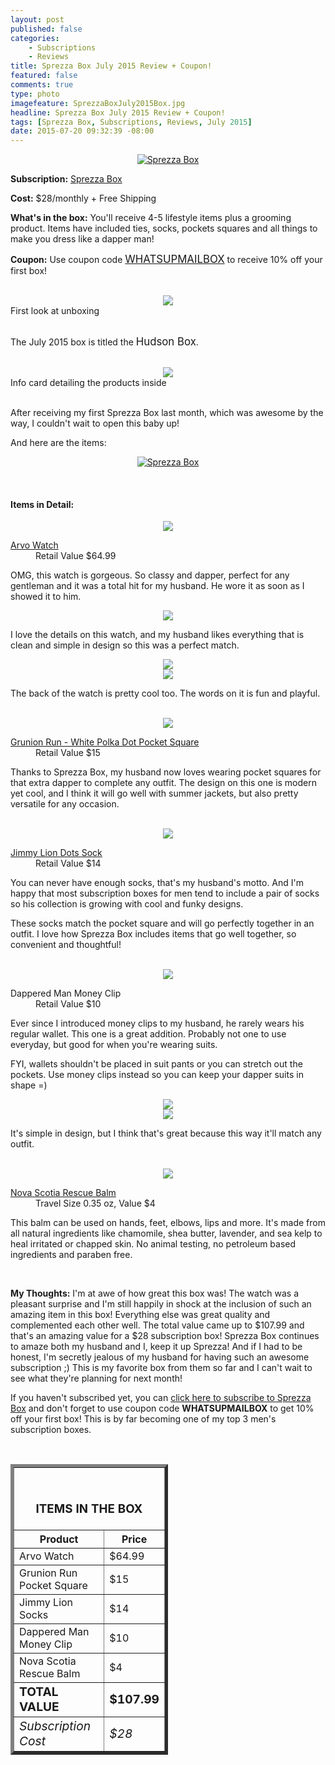 ```yaml
---
layout: post
published: false
categories: 
    - Subscriptions
    - Reviews
title: Sprezza Box July 2015 Review + Coupon!
featured: false
comments: true
type: photo
imagefeature: SprezzaBoxJuly2015Box.jpg
headline: Sprezza Box July 2015 Review + Coupon!
tags: [Sprezza Box, Subscriptions, Reviews, July 2015]
date: 2015-07-20 09:32:39 -08:00
---
```


<center><a href="https://www.ruelala.com/invite/whatsupmailbox" target="_blank">
<img src="/images/SprezzaBoxJuly2015Box.jpg" border="0" style="border:none;max-width:100%;" alt="Sprezza Box" />
</a></center>
<p><b>Subscription:</b> <a href="http://www.sprezzabox.com?rfsn=103516.e98b8" target="_blank">Sprezza Box</a></p>
<p><b>Cost:</b> $28/monthly + Free Shipping</p>
<p><b>What's in the box:</b> You'll receive 4-5 lifestyle items plus a grooming product. Items have included ties, socks, pockets squares and all things to make you dress like a dapper man!</p>
<p><b>Coupon:</b> Use coupon code <a href="http://www.sprezzabox.com?rfsn=103516.e98b8" target="_blank"><big>WHATSUPMAILBOX</big></a> to receive 10% off your first box!</p>
<br>

<center><img src='/images/SprezzaBoxJuly2015OpenBox.jpg'></center>
<figcaption>First look at unboxing</figcaption>
<br>

<p>The July 2015 box is titled the <big>Hudson Box</big>.</p>
<br>

<center><img src='/images/SprezzaBoxJuly2015Info.jpg'></center>
<figcaption>Info card detailing the products inside</figcaption>

<br>

<p>After receiving my first Sprezza Box last month, which was awesome by the way, I couldn't wait to open this baby up!</p>

<DT>And here are the items:</DT>

<p><center><a href="https://www.ruelala.com/invite/whatsupmailbox" target="_blank">
<img src="/images/SprezzaBoxJuly2015Items.jpg" border="0" style="border:none;max-width:100%;" alt="Sprezza Box" />
</a></center></p>
<br>

<H4>Items in Detail:</H4>

<p><center><img src='/images/SprezzaBoxJuly2015Watch.jpg'></center></p>
<DL>
<DT><a href="http://www.arvowear.com/watches/" target="_blank">Arvo Watch</a></DT>
<DD>Retail Value $64.99</DD>
</DL>

<p>OMG, this watch is gorgeous. So classy and dapper, perfect for any gentleman and it was a total hit for my husband. He wore it as soon as I showed it to him.</p>

<center><img src='/images/SprezzaBoxJuly2015Watch2.jpg'></center>
<p>I love the details on this watch, and my husband likes everything that is clean and simple in design so this was a perfect match.</p>

<center><img src='/images/SprezzaBoxJuly2015Watch3.jpg'></center>
<center><img src='/images/SprezzaBoxJuly2015Watch4.jpg'></center>
<p>The back of the watch is pretty cool too. The words on it is fun and playful.</p>
<br>

<center><img src='/images/SprezzaBoxJuly2015PocketSquare.jpg'></center>
<DL>
<DT><a href="http://www.thegrunionrun.com/inc/sdetail/10824" target="_blank">Grunion Run - White Polka Dot Pocket Square</a></DT>
<DD>Retail Value $15</DD>
</DL>

<p>Thanks to Sprezza Box, my husband now loves wearing pocket squares for that extra dapper to complete any outfit. The design on this one is modern yet cool, and I think it will go well with summer jackets, but also pretty versatile for any occasion.</p>
<br>

<center><img src='/images/SprezzaBoxJuly2015Socks.jpg'></center>
<DL>
<DT><a href="http://www.jimmylion.com/shop/mens-dots-sock" target="_blank">Jimmy Lion Dots Sock</a></DT>
<DD>Retail Value $14</DD>
</DL>

<p>You can never have enough socks, that's my husband's motto. And I'm happy that most subscription boxes for men tend to include a pair of socks so his collection is growing with cool and funky designs.</p>

<p>These socks match the pocket square and will go perfectly together in an outfit. I love how Sprezza Box includes items that go well together, so convenient and thoughtful!</p>
<br>

<center><img src='/images/SprezzaBoxJuly2015Clip.jpg'></center>
<DL>
<DT>Dappered Man Money Clip</DT>
<DD>Retail Value $10</DD>
</DL>

<p>Ever since I introduced money clips to my husband, he rarely wears his regular wallet. This one is a great addition. Probably not one to use everyday, but good for when you're wearing suits.</p>

<p>FYI, wallets shouldn't be placed in suit pants or you can stretch out the pockets. Use money clips instead so you can keep your dapper suits in shape =)</p>

<center><img src='/images/SprezzaBoxJuly2015Clip2.jpg'></center>
<center><img src='/images/SprezzaBoxJuly2015Clip3.jpg'></center>
<p>It's simple in design, but I think that's great because this way it'll match any outfit.</p>
<br>

<center><img src='/images/SprezzaBoxJuly2015Balm.jpg'></center>
<DL>
<DT><a href="http://www.novascotiafisherman.com/collections/all/products/nova-scotia-fisherman-rescue-balm" target="_blank">Nova Scotia Rescue Balm</a></DT>
<DD>Travel Size 0.35 oz, Value $4</DD>
</DL>

<p>This balm can be used on hands, feet, elbows, lips and more. It's made from all natural ingredients like chamomile, shea butter, lavender, and sea kelp to heal irritated or chapped skin. No animal testing, no petroleum based ingredients and paraben free.</p>
<br>

<p><i class="icon-exclamation-sign"></i><b> My Thoughts:</b> I'm at awe of how great this box was! The watch was a pleasant surprise and I'm still happily in shock at the inclusion of such an amazing item in this box! Everything else was great quality and complemented each other well. The total value came up to $107.99 and that's an amazing value for a $28 subscription box! Sprezza Box continues to amaze both my husband and I, keep it up Sprezza! And if I had to be honest, I'm secretly jealous of my husband for having such an awesome subscription ;) This is my favorite box from them so far and I can't wait to see what they're planning for next month!</p>

<p>If you haven't subscribed yet, you can <a href="http://www.sprezzabox.com?rfsn=103516.e98b8" target="_blank">click here to subscribe to Sprezza Box</a> and don't forget to use coupon code <b>WHATSUPMAILBOX</b> to get 10% off your first box! This is by far becoming one of my top 3 men's subscription boxes.</p>
<br>

<TABLE  BORDER="5" style="width:50%">
   <TR>
      <TH COLSPAN="2">
         <H3><BR><center>ITEMS IN THE BOX</center></H3>
      </TH>
   </TR>
      <TH>Product</TH>
      <TH>Price</TH>
  <TR>
      <TD>Arvo Watch</TD>
      <TD>$64.99</TD>
   </TR>
   <TR>
      <TD>Grunion Run Pocket Square</TD>
      <TD>$15</TD>
   </TR>
    <TR>
      <TD>Jimmy Lion Socks</TD>
      <TD>$14</TD>
   </TR>
    <TR>
      <TD>Dappered Man Money Clip</TD>
      <TD>$10</TD>
   </TR>
    <TR>
      <TD>Nova Scotia Rescue Balm</TD>
      <TD>$4</TD>
   </TR>
   <TR>
      <TD><b><big>TOTAL VALUE</big></b></TD>
      <TD><b><big>$107.99</big></b></TD>
   </TR>
   <TR>
      <TD><i><big>Subscription Cost</big></i></TD>
      <TD><i><big>$28</big></i></TD>
   </TR>
</TABLE>

